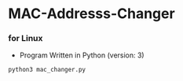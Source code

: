 # MAC-Addresss-Changer
### for Linux
- Program Written in Python (version: 3)

```
python3 mac_changer.py
```
